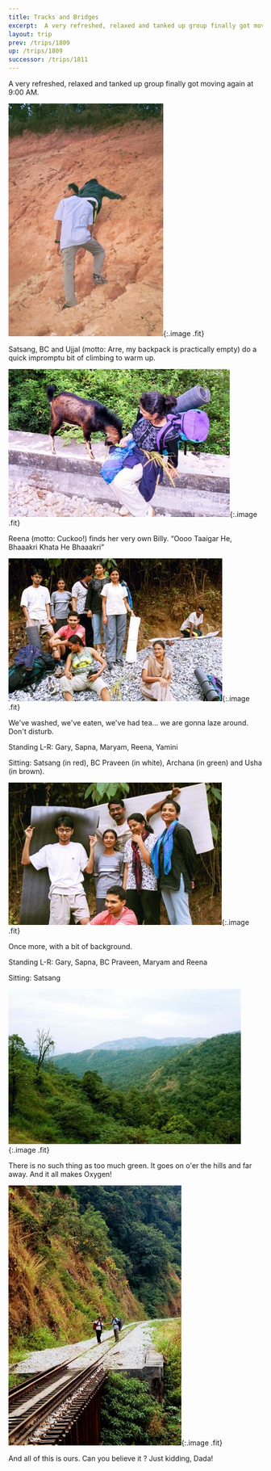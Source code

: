 ```yaml
---
title: Tracks and Bridges
excerpt:  A very refreshed, relaxed and tanked up group finally got moving again at 9:00 AM.  
layout: trip
prev: /trips/1809
up: /trips/1809
successor: /trips/1811
---
```


 A very refreshed, relaxed and tanked up group finally got moving again at 9:00 AM.  

 
 ![A bit of climbing](/images/trips/railway/06.jpg 'A bit of climbing'){:.image .fit}
 
  


 
Satsang, BC and Ujjal (motto: Arre, my backpack is practically empty) do a quick impromptu bit of climbing to warm up.
  


 
 ![Tiger, Tiger, Burning Bright](/images/trips/railway/07.jpg 'Tiger, Tiger, Burning Bright'){:.image .fit}
 
  


 
Reena (motto: Cuckoo!) finds her very own Billy. &ldquo;Oooo Taaigar He, Bhaaakri Khata He Bhaaakri&rdquo;
  


 
 ![Fed and Watered](/images/trips/railway/08.jpg 'Fed and Watered'){:.image .fit}
 
  


 
We've washed, we've eaten, we've had tea... we are gonna laze around. Don't disturb.  
  
Standing L-R: Gary, Sapna, Maryam, Reena, Yamini  
  
Sitting: Satsang (in red), BC Praveen (in white), Archana (in green) and Usha (in brown). 
  


 
 ![Some extra backing](/images/trips/railway/09.jpg 'Some extra backing'){:.image .fit}
 
  


 
Once more, with a bit of background.
  
Standing L-R: Gary, Sapna, BC Praveen, Maryam and Reena
  
Sitting: Satsang 
  


 
 ![Green View](/images/trips/railway/10.jpg 'Green View'){:.image .fit}
 
  


 
There is no such thing as too much green.  It goes on o'er the hills and far away. And it all makes Oxygen!
  


 
 ![All Ours](/images/trips/railway/11.jpg 'All Ours'){:.image .fit}
 
  


 
And all of this is ours. Can you believe it ? Just kidding, Dada! 
  



